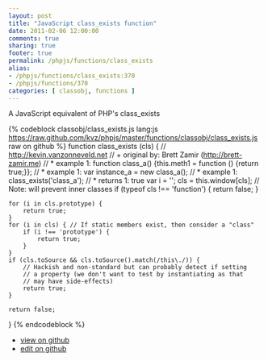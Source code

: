 ```yaml
---
layout: post
title: "JavaScript class_exists function"
date: 2011-02-06 12:00:00
comments: true
sharing: true
footer: true
permalink: /phpjs/functions/class_exists
alias:
- /phpjs/functions/class_exists:370
- /phpjs/functions/370
categories: [ classobj, functions ]
---
```

A JavaScript equivalent of PHP's class_exists
<!-- more -->
{% codeblock classobj/class_exists.js lang:js https://raw.github.com/kvz/phpjs/master/functions/classobj/class_exists.js raw on github %}
function class_exists (cls) {
    // http://kevin.vanzonneveld.net
    // +   original by: Brett Zamir (http://brett-zamir.me)
    // *     example 1: function class_a() {this.meth1 = function () {return true;}};
    // *     example 1: var instance_a = new class_a();
    // *     example 1: class_exists('class_a');
    // *     returns 1: true
    var i = '';
    cls = this.window[cls]; // Note: will prevent inner classes
    if (typeof cls !== 'function') {
        return false;
    }

    for (i in cls.prototype) {
        return true;
    }
    for (i in cls) { // If static members exist, then consider a "class"
        if (i !== 'prototype') {
            return true;
        }
    }
    if (cls.toSource && cls.toSource().match(/this\./)) {
        // Hackish and non-standard but can probably detect if setting
        // a property (we don't want to test by instantiating as that
        // may have side-effects)
        return true;
    }

    return false;
}
{% endcodeblock %}
<ul>
 <li><a href="https://github.com/kvz/phpjs/blob/master/functions/classobj/class_exists.js">view on github</a></li>
 <li><a href="https://github.com/kvz/phpjs/edit/master/functions/classobj/class_exists.js">edit on github</a></li>
</ul>
